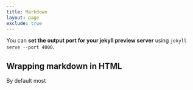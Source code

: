 ```yaml
---
title: Markdown
layout: page
exclude: true
---
```


You can **set the output port for your jekyll preview server** using `jekyll serve --port 4000`.

## Wrapping markdown in HTML

By default most 

<!--stackedit_data:
eyJoaXN0b3J5IjpbNzY1MjUwNTMxXX0=
-->